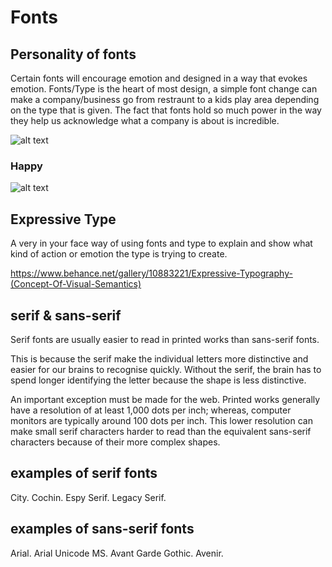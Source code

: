# Fonts


## Personality of fonts
Certain fonts will encourage emotion and designed in a way that evokes emotion. Fonts/Type is the heart of most design, a simple font change can make a company/business go from restraunt to a kids play area depending on the type that is given. The fact that fonts hold so much power in the way they help us acknowledge what a company is about is incredible.

![alt text](http://cdn-finspi.com/images/00150/455/27567755e/i-like-it-good-font-make-a-difference.jpg)

### Happy
![alt text](http://content.altfonts.com:88/img/H/A/Happy-SansA.png)


## Expressive Type
A very in your face way of using fonts and type to explain and show what kind of action or emotion the type is trying to create.

https://www.behance.net/gallery/10883221/Expressive-Typography-(Concept-Of-Visual-Semantics)




## serif & sans-serif
Serif fonts are usually easier to read in printed works than sans-serif fonts.

This is because the serif make the individual letters more distinctive and easier for our brains to recognise quickly. Without the serif, the brain has to spend longer identifying the letter because the shape is less distinctive.

An important exception must be made for the web. Printed works generally have a resolution of at least 1,000 dots per inch; whereas, computer monitors are typically around 100 dots per inch.
This lower resolution can make small serif characters harder to read than the equivalent sans-serif characters because of their more complex shapes.

## examples of serif fonts
City.
Cochin.
Espy Serif.
Legacy Serif.

## examples of sans-serif fonts
Arial.
Arial Unicode MS.
Avant Garde Gothic.
Avenir.
